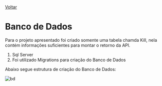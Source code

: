 [Voltar](../README.md)

# Banco de Dados

Para o projeto apresentado foi criado somente uma tabela chamda Kill, nela contém informações suficientes para montar o retorno da API.

1. Sql Server
2. Foi utilizado Migrations para criação do Banco de Dados

Abaixo segue estrutura de criação do Banco de Dados:

![bd](https://user-images.githubusercontent.com/44147082/47698104-c9404f80-dbec-11e8-8e01-4456934e0017.PNG)
